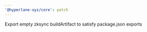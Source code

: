 ```yaml
---
'@hyperlane-xyz/core': patch
---
```


Export empty zksync buildArtifact to satisfy package.json exports
